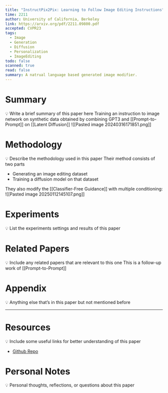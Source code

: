 ```yaml
---
title: "InstructPix2Pix: Learning to Follow Image Editing Instructions"
time: 2211
author: University of California, Berkeley
link: https://arxiv.org/pdf/2211.09800.pdf
accepted: CVPR23
tags:
  - Image
  - Generation
  - Diffusion
  - Personalization
  - ImageEditing
todo: false
scanned: true
read: false
summary: A natrual language based generated image modifier.
---
```

# Summary
💡 Write a brief summary of this paper here
Training an instruction to image network on synthetic data obtained by combining GPT3 and [[Prompt-to-Prompt]] on [[Latent Diffusion]]
![[Pasted image 20240316171851.png]]
# Methodology
💡 Describe the methodology used in this paper
Their method consists of two parts
- Generating an image editing dataset
- Training a diffusion model on that dataset

They also modify the [[Classifier-Free Guidance]] with multiple conditioning:
![[Pasted image 20250112145107.png]]

# Experiments
💡 List the experiments settings and results of this paper

# Related Papers
💡 Include any related papers that are relevant to this one
This is a follow-up work of [[Prompt-to-Prompt]]
# Appendix
💡 Anything else that’s in this paper but not mentioned before

---
# Resources
💡 Include some useful links for better understanding of this paper
 - [Github Repo](https://github.com/timothybrooks/instruct-pix2pix)

# Personal Notes
💡 Personal thoughts, reflections, or questions about this paper
